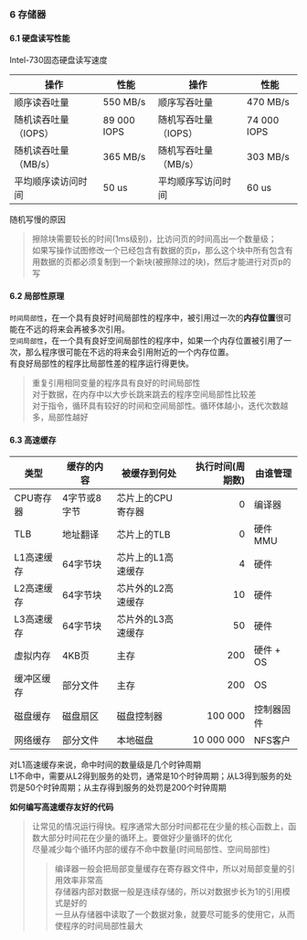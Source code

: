 ### 6 存储器

#### 6.1 硬盘读写性能

Intel-730固态硬盘读写速度

操作                |性能         |操作                  |性能         |
--------------------|-------------|----------------------|-------------|
顺序读吞吐量        | 550 MB/s    | 顺序写吞吐量         | 470 MB/s    |
随机读吞吐量（IOPS）| 89 000 IOPS | 随机写吞吐量（IOPS） | 74 000 IOPS |
随机读吞吐量（MB/s）| 365 MB/s    | 随机写吞吐量（MB/s） | 303 MB/s    |
平均顺序读访问时间  | 50 us       | 平均顺序写访问时间   | 60 us       |

随机写慢的原因 <br/>
> 擦除块需要较长的时间(1ms级别)，比访问页的时间高出一个数量级；<br/>
> 如果写操作试图修改一个已经包含有数据的页p，那么这个块中所有包含有用数据的页都必须复制到一个新块(被擦除过的块)，然后才能进行对页p的写

#### 6.2 局部性原理

`时间局部性`，在一个具有良好时间局部性的程序中，被引用过一次的**内存位置**很可能在不远的将来会再被多次引用。<br/>
`空间局部性`，在一个具有良好空间局部性的程序中，如果一个内存位置被引用了一次，那么程序很可能在不远的将来会引用附近的一个内存位置。<br/>
有良好局部性的程序比局部性差的程序运行得更快。<br/>
> 重复引用相同变量的程序具有良好的时间局部性<br/>
> 对于数据，在内存中以大步长跳来跳去的程序空间局部性比较差<br/>
> 对于指令，循环具有较好的时间和空间局部性。循环体越小，迭代次数越多，局部性越好<br/>

#### 6.3 高速缓存

类型      | 缓存的内容 | 被缓存到何处     | 执行时间(周期数) | 由谁管理
----------|------------|------------------|-----------------:|----------
CPU寄存器 |4字节或8字节|芯片上的CPU寄存器 | 0                | 编译器
TLB       |地址翻译    |芯片上的TLB       | 0                | 硬件MMU
L1高速缓存|64字节块    |芯片上的L1高速缓存| 4                | 硬件
L2高速缓存|64字节块    |芯片外的L2高速缓存| 10               | 硬件
L3高速缓存|64字节块    |芯片外的L3高速缓存| 50               | 硬件
虚拟内存  |4KB页       |主存              | 200              | 硬件 + OS
缓冲区缓存|部分文件    |主存              | 200              | OS
磁盘缓存  |磁盘扇区    |磁盘控制器        | 100 000          | 控制器固件
网络缓存  |部分文件    |本地磁盘          | 10 000 000       | NFS客户

对L1高速缓存来说，命中时间的数量级是几个时钟周期 <br/>
L1不命中，需要从L2得到服务的处罚，通常是10个时钟周期；从L3得到服务的处罚是50个时钟周期；从主存得到服务的处罚是200个时钟周期 <br/>

**如何编写高速缓存友好的代码** <br/>
> 让常见的情况运行得快。程序通常大部分时间都花在少量的核心函数上，函数大部分时间花在少量的循环上。要做好少量循环的优化 <br/>
> 尽量减少每个循环内部的缓存不命中数量(时间局部性、空间局部性) <br/>
> > 编译器一般会把局部变量缓存在寄存器文件中，所以对局部变量的引用效率非常高 <br/>
> > 存储器内部对数据一般是连续存储的，所以对数据步长为1的引用模式是好的 <br/>
> > 一旦从存储器中读取了一个数据对象，就要尽可能多的使用它，从而使程序的时间局部性最大 <br/>
